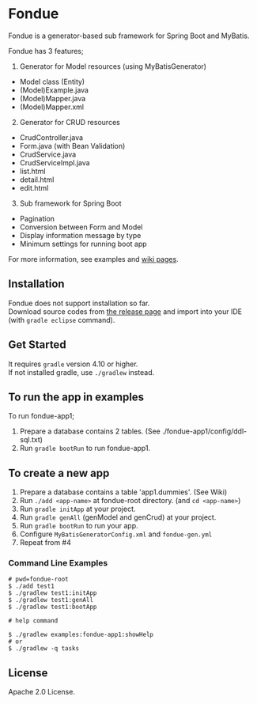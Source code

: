 Fondue
======

Fondue is a generator-based sub framework for Spring Boot and MyBatis.

Fondue has 3 features;
 1. Generator for Model resources (using MyBatisGenerator)
   * Model class (Entity)
   * (Model)Example.java
   * (Model)Mapper.java
   * (Model)Mapper.xml
 2. Generator for CRUD resources
   * CrudController.java
   * Form.java (with Bean Validation)
   * CrudService.java
   * CrudServiceImpl.java
   * list.html
   * detail.html
   * edit.html
 3. Sub framework for Spring Boot
   * Pagination
   * Conversion between Form and Model
   * Display information message by type
   * Minimum settings for running boot app

For more information, see examples and [wiki pages](https://github.com/argius/fondue/wiki).


Installation
------------

Fondue does not support installation so far.  
Download source codes from [the release page](https://github.com/argius/fondue/releases) and import into your IDE (with `gradle eclipse` command).


Get Started
-----------

It requires `gradle` version 4.10 or higher.  
If not installed gradle, use `./gradlew` instead.

## To run the app in examples

To run fondue-app1;

1. Prepare a database contains 2 tables. (See ./fondue-app1/config/ddl-sql.txt)
2. Run `gradle bootRun` to run fondue-app1.


## To create a new app

1. Prepare a database contains a table 'app1.dummies'. (See Wiki)
2. Run `./add <app-name>` at fondue-root directory. (and `cd <app-name>`)
3. Run `gradle initApp` at your project.
4. Run `gradle genAll` (genModel and genCrud) at your project.
5. Run `gradle bootRun` to run your app.
6. Configure `MyBatisGeneratorConfig.xml` and `fondue-gen.yml`
7. Repeat from #4


### Command Line Examples

```
# pwd=fondue-root
$ ./add test1
$ ./gradlew test1:initApp
$ ./gradlew test1:genAll
$ ./gradlew test1:bootApp
```

```
# help command

$ ./gradlew examples:fondue-app1:showHelp
# or
$ ./gradlew -q tasks
```


License
-------

Apache 2.0 License.
